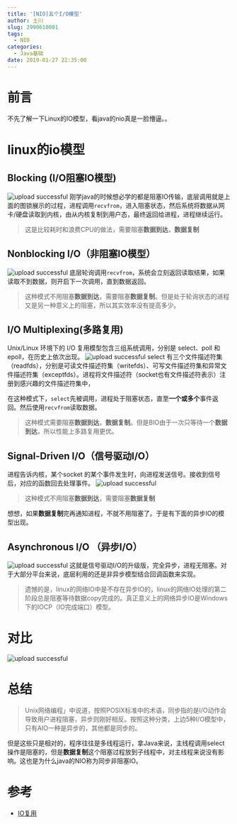```yaml
---
title: '[NIO]五个I/O模型'
author: 土川
slug: 2990610001
tags:
  - NIO
categories:
  - Java基础
date: 2019-01-27 22:35:00
---
```

# 前言
不先了解一下Linux的IO模型，看java的nio真是一脸懵逼。。

# linux的io模型

## Blocking (I/O阻塞IO模型)
![upload successful](/images/pasted-161.png)
刚学java的时候想必学的都是阻塞IO传输，底层调用就是上面的图锁展示的过程，进程调用`recvfrom`，进入阻塞状态，然后系统将数据从网卡/硬盘读取到内核，由从内核复制到用户态，最终返回给进程，进程继续运行。

> 这是比较耗时和浪费CPU的做法，需要阻塞**数据到达**，**数据复制**

## Nonblocking I/O（非阻塞IO模型）

![upload successful](/images/pasted-162.png)
底层轮询调用`recvfrom`，系统会立刻返回读取结果，如果读取不到数据，则开启下一次调用，直到数据返回。

> 这种模式不用阻塞**数据到达**，需要阻塞**数据复制**。但是处于轮询状态的进程又是另一种意义上的阻塞，所以其实效率没有提高多少。

## I/O Multiplexing(多路复用)
Unix/Linux 环境下的 I/O 复用模型包含三组系统调用，分别是 select、poll 和 epoll，在历史上依次出现。
![upload successful](/images/pasted-163.png)
select 有三个文件描述符集（readfds），分别是可读文件描述符集（writefds）、可写文件描述符集和异常文件描述符集（exceptfds）。进程将文件描述符（socket也有文件描述符表示）注册到感兴趣的文件描述符集中，

在这种模式下，`select`先被调用，进程处于阻塞状态，直至**一个或多个**事件返回。然后使用`recvfrom`读取数据。

> 这种模式需要阻塞**数据到达**，**数据复制**。但是BIO由于一次只等待一个**数据到达**，所以性能上多路复用更优。

## Signal-Driven I/O（信号驱动I/O）

进程告诉内核，某个socket 的某个事件发生时，向进程发送信号。接收到信号后，对应的函数回去处理事件。
![upload successful](/images/pasted-165.png)

> 这种模式不用阻塞**数据到达**，需要阻塞**数据复制**

想想，如果**数据复制**完再通知进程，不就不用阻塞了。于是有下面的异步IO的模型出现。

## Asynchronous I/O （异步I/O）

![upload successful](/images/pasted-166.png)
这就是信号驱动I/O的升级版，完全异步，进程无阻塞。对于大部分平台来说，底层利用的还是非异步模型结合回调函数来实现。

> 遗憾的是，linux的网络IO中是不存在异步IO的，linux的网络IO处理的第二阶段总是阻塞等待数据copy完成的。真正意义上的网络异步IO是Windows下的IOCP（IO完成端口）模型。

# 对比

![upload successful](/images/pasted-167.png)

# 总结
> Unix网络编程」中说道，按照POSIX标准中的术语，同步指的是I/O动作会导致用户进程阻塞，异步则刚好相反。按照这种分类，上边5种I/O模型中，只有AIO一种是异步的，其他都是同步的。

但是这些只是相对的，程序往往是多线程运行，拿Java来说，主线程调用select操作是阻塞的，但是**数据复制**这个阻塞过程放到子线程中，对主线程来说没有影响。这也是为什么java的NIO称为同步非阻塞IO。


# 参考
* [IO复用](https://www.kancloud.cn/digest/unix-fzyz-sb/168128)